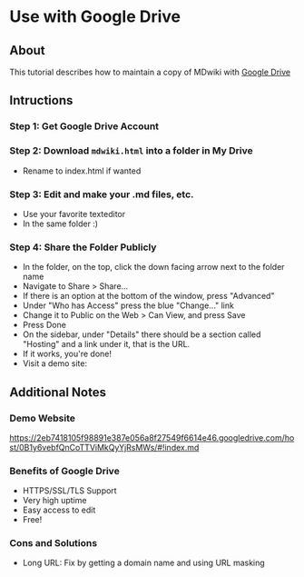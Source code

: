 Use with Google Drive
================

About
-----

This tutorial describes how to maintain a copy of MDwiki with [Google Drive](http://drive.google.com)

Intructions
-----------

### Step 1: Get Google Drive Account

### Step 2: Download `mdwiki.html` into a folder in My Drive

  * Rename to index.html if wanted

### Step 3: Edit and make your .md files, etc. 

  * Use your favorite texteditor
  * In the same folder :)

### Step 4: Share the Folder Publicly

  * In the folder, on the top, click the down facing arrow next to the folder name
  * Navigate to Share > Share...
  * If there is an option at the bottom of the window, press "Advanced"
  * Under "Who has Access" press the blue "Change..." link
  * Change it to Public on the Web > Can View, and press Save
  * Press Done
  * On the sidebar, under "Details" there should be a section called "Hosting" and a link under it, that is the URL.
  * If it works, you're done!
  * Visit a demo site: 
  
Additional Notes
---------------

### Demo Website

https://2eb7418105f98891e387e056a8f27549f6614e46.googledrive.com/host/0B1y6vebfQnCoTTViMkQyYjRsMWs/#!index.md

### Benefits of Google Drive

* HTTPS/SSL/TLS Support
* Very high uptime
* Easy access to edit
* Free!

### Cons and Solutions

* Long URL: Fix by getting a domain name and using URL masking
